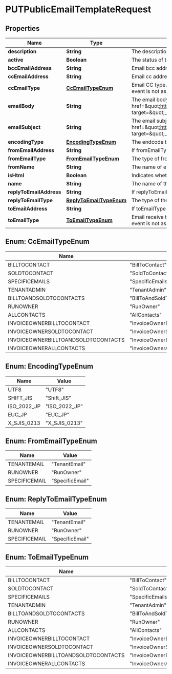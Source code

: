

# PUTPublicEmailTemplateRequest


## Properties

| Name | Type | Description | Notes |
|------------ | ------------- | ------------- | -------------|
|**description** | **String** | The description of the email template. |  [optional] |
|**active** | **Boolean** | The status of the email template. |  [optional] |
|**bccEmailAddress** | **String** | Email bcc address. |  [optional] |
|**ccEmailAddress** | **String** | Email cc address. |  [optional] |
|**ccEmailType** | [**CcEmailTypeEnum**](#CcEmailTypeEnum) | Email CC type. * When the base object for the event is associated with &#x60;Account&#x60;, &#x60;ccEmailType&#x60; can be any values in the enum list.  * When the base object for the event is not associated with &#x60;Account&#x60;, &#x60;ccEmailType&#x60; must be &#x60;TenantAdmin&#x60;, &#x60;RunOwner&#x60;, or &#x60;SpecificEmail&#x60;.  |  [optional] |
|**emailBody** | **String** | The email body. You can add merge fields in the email body using angle brackets or double curly brackets. For more information, see &lt;a href&#x3D;\&quot;https://knowledgecenter.zuora.com/Zuora_Central_Platform/Events_and_Notifications/Create_Email_Templates/A_Merge_field_syntax_for_email_templates\&quot; target&#x3D;\&quot;_blank\&quot;&gt;Merge field syntax for email templates&lt;/a&gt;.   User can also embed html tags if &#x60;isHtml&#x60; is &#x60;true&#x60;.  |  [optional] |
|**emailSubject** | **String** | The email subject. You can add merge fields in the email subject using angle brackets or double curly brackets. For more information, see &lt;a href&#x3D;\&quot;https://knowledgecenter.zuora.com/Zuora_Central_Platform/Events_and_Notifications/Create_Email_Templates/A_Merge_field_syntax_for_email_templates\&quot; target&#x3D;\&quot;_blank\&quot;&gt;Merge field syntax for email templates&lt;/a&gt;.  |  [optional] |
|**encodingType** | [**EncodingTypeEnum**](#EncodingTypeEnum) | The endcode type of the email body. |  [optional] |
|**fromEmailAddress** | **String** | If fromEmailType is SpecificEmail, this field is required |  [optional] |
|**fromEmailType** | [**FromEmailTypeEnum**](#FromEmailTypeEnum) | The type of fromEmail. |  [optional] |
|**fromName** | **String** | The name of email sender. |  [optional] |
|**isHtml** | **Boolean** | Indicates whether the style of email body is HTML. |  [optional] |
|**name** | **String** | The name of the email template. |  [optional] |
|**replyToEmailAddress** | **String** | If replyToEmailType is SpecificEmail, this field is required. |  [optional] |
|**replyToEmailType** | [**ReplyToEmailTypeEnum**](#ReplyToEmailTypeEnum) | The type of the reply email. |  [optional] |
|**toEmailAddress** | **String** | If toEmailType is SpecificEmail, this field is required. |  [optional] |
|**toEmailType** | [**ToEmailTypeEnum**](#ToEmailTypeEnum) | Email receive type. * When the base object for the event is associated with &#x60;Account&#x60;, &#x60;toEmailType&#x60; can be any values in the enum list.  * When the base object for the event is not associated with &#x60;Account&#x60;, &#x60;toEmailType&#x60; must be &#x60;TenantAdmin&#x60;, &#x60;RunOwner&#x60;, or &#x60;SpecificEmail&#x60;.  |  [optional] |



## Enum: CcEmailTypeEnum

| Name | Value |
|---- | -----|
| BILLTOCONTACT | &quot;BillToContact&quot; |
| SOLDTOCONTACT | &quot;SoldToContact&quot; |
| SPECIFICEMAILS | &quot;SpecificEmails&quot; |
| TENANTADMIN | &quot;TenantAdmin&quot; |
| BILLTOANDSOLDTOCONTACTS | &quot;BillToAndSoldToContacts&quot; |
| RUNOWNER | &quot;RunOwner&quot; |
| ALLCONTACTS | &quot;AllContacts&quot; |
| INVOICEOWNERBILLTOCONTACT | &quot;InvoiceOwnerBillToContact&quot; |
| INVOICEOWNERSOLDTOCONTACT | &quot;InvoiceOwnerSoldToContact&quot; |
| INVOICEOWNERBILLTOANDSOLDTOCONTACTS | &quot;InvoiceOwnerBillToAndSoldToContacts&quot; |
| INVOICEOWNERALLCONTACTS | &quot;InvoiceOwnerAllContacts&quot; |



## Enum: EncodingTypeEnum

| Name | Value |
|---- | -----|
| UTF8 | &quot;UTF8&quot; |
| SHIFT_JIS | &quot;Shift_JIS&quot; |
| ISO_2022_JP | &quot;ISO_2022_JP&quot; |
| EUC_JP | &quot;EUC_JP&quot; |
| X_SJIS_0213 | &quot;X_SJIS_0213&quot; |



## Enum: FromEmailTypeEnum

| Name | Value |
|---- | -----|
| TENANTEMAIL | &quot;TenantEmail&quot; |
| RUNOWNER | &quot;RunOwner&quot; |
| SPECIFICEMAIL | &quot;SpecificEmail&quot; |



## Enum: ReplyToEmailTypeEnum

| Name | Value |
|---- | -----|
| TENANTEMAIL | &quot;TenantEmail&quot; |
| RUNOWNER | &quot;RunOwner&quot; |
| SPECIFICEMAIL | &quot;SpecificEmail&quot; |



## Enum: ToEmailTypeEnum

| Name | Value |
|---- | -----|
| BILLTOCONTACT | &quot;BillToContact&quot; |
| SOLDTOCONTACT | &quot;SoldToContact&quot; |
| SPECIFICEMAILS | &quot;SpecificEmails&quot; |
| TENANTADMIN | &quot;TenantAdmin&quot; |
| BILLTOANDSOLDTOCONTACTS | &quot;BillToAndSoldToContacts&quot; |
| RUNOWNER | &quot;RunOwner&quot; |
| ALLCONTACTS | &quot;AllContacts&quot; |
| INVOICEOWNERBILLTOCONTACT | &quot;InvoiceOwnerBillToContact&quot; |
| INVOICEOWNERSOLDTOCONTACT | &quot;InvoiceOwnerSoldToContact&quot; |
| INVOICEOWNERBILLTOANDSOLDTOCONTACTS | &quot;InvoiceOwnerBillToAndSoldToContacts&quot; |
| INVOICEOWNERALLCONTACTS | &quot;InvoiceOwnerAllContacts&quot; |



